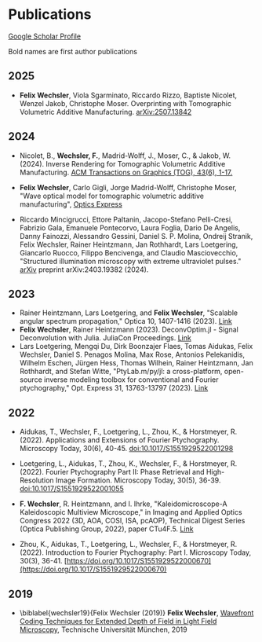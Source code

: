 # Publications

[Google Scholar Profile](https://scholar.google.de/citations?hl=de&user=Mc9KWkgAAAAJ&view_op=list_works)

Bold names are first author publications


## 2025
* **Felix Wechsler**, Viola Sgarminato, Riccardo Rizzo, Baptiste Nicolet, Wenzel Jakob, Christophe Moser. Overprinting with Tomographic Volumetric Additive Manufacturing. [arXiv:2507.13842](https://arxiv.org/abs/2507.13842)

## 2024
* Nicolet, B., **Wechsler, F.**, Madrid-Wolff, J., Moser, C., & Jakob, W. (2024). Inverse Rendering for Tomographic Volumetric Additive Manufacturing. [ACM Transactions on Graphics (TOG), 43(6), 1-17.](https://dl.acm.org/doi/abs/10.1145/3687924)

* **Felix Wechsler**, Carlo Gigli, Jorge Madrid-Wolff, Christophe Moser, "Wave optical model for tomographic volumetric additive manufacturing", [Optics Express](https://opg.optica.org/oe/fulltext.cfm?uri=oe-32-8-14705&id=548744)
* Riccardo Mincigrucci, Ettore Paltanin, Jacopo-Stefano Pelli-Cresi, Fabrizio Gala, Emanuele Pontecorvo, Laura Foglia, Dario De Angelis, Danny Fainozzi, Alessandro Gessini, Daniel S. P. Molina, Ondreij Stranik, Felix Wechsler, Rainer Heintzmann, Jan Rothhardt, Lars Loetgering, Giancarlo Ruocco, Filippo Bencivenga, and Claudio Masciovecchio, "Structured illumination microscopy with extreme ultraviolet pulses." [arXiv](https://arxiv.org/abs/2403.19382) preprint arXiv:2403.19382 (2024).


## 2023
* Rainer Heintzmann, Lars Loetgering, and **Felix Wechsler**, "Scalable angular spectrum propagation," Optica 10, 1407-1416 (2023). [Link](https://opg.optica.org/optica/fulltext.cfm?uri=optica-10-11-1407&id=541154)
* **Felix Wechsler**, Rainer Heintzmann (2023). DeconvOptim.jl - Signal Deconvolution with Julia. JuliaCon Proceedings. [Link](https://proceedings.juliacon.org/papers/10.21105/jcon.00099) 
* Lars Loetgering, Mengqi Du, Dirk Boonzajer Flaes, Tomas Aidukas, Felix Wechsler, Daniel S. Penagos Molina, Max Rose, Antonios Pelekanidis, Wilhelm Eschen, Jürgen Hess, Thomas Wilhein, Rainer Heintzmann, Jan Rothhardt, and Stefan Witte, "PtyLab.m/py/jl: a cross-platform, open-source inverse modeling toolbox for conventional and Fourier ptychography," Opt. Express 31, 13763-13797 (2023). [Link](https://opg.optica.org/oe/fulltext.cfm?uri=oe-31-9-13763&id=529026) 

## 2022
* Aidukas, T., Wechsler, F., Loetgering, L., Zhou, K., & Horstmeyer, R. (2022). Applications and Extensions of Fourier Ptychography. Microscopy Today, 30(6), 40-45. [doi:10.1017/S1551929522001298](https://www.cambridge.org/core/services/aop-cambridge-core/content/view/775BCAA7142953570F3CFC96D9BE9FA6/S1551929522001298a.pdf/div-class-title-applications-and-extensions-of-fourier-ptychography-div.pdf)
 
* Loetgering, L., Aidukas, T., Zhou, K., Wechsler, F., & Horstmeyer, R. (2022). Fourier Ptychography Part II: Phase Retrieval and High-Resolution Image Formation. Microscopy Today, 30(5), 36-39. [doi:10.1017/S1551929522001055](https://www.cambridge.org/core/journals/microscopy-today/article/fourier-ptychography-part-ii-phase-retrieval-and-highresolution-image-formation/120C4CF20947DA5F041CAB24708538A9)

* **F. Wechsler**, R. Heintzmann, and I. Ihrke, "Kaleidomicroscope-A Kaleidoscopic Multiview Microscope," in Imaging and Applied Optics Congress 2022 (3D, AOA, COSI, ISA, pcAOP), Technical Digest Series (Optica Publishing Group, 2022), paper CTu4F.5. [Link](https://opg.optica.org/viewmedia.cfm?r=1&uri=COSI-2022-CTu4F.5&seq=0) 

* Zhou, K., Aidukas, T., Loetgering, L., Wechsler, F., & Horstmeyer, R. (2022). Introduction to Fourier Ptychography: Part I. Microscopy Today, 30(3), 36-41. [https://doi.org/10.1017/S1551929522000670](https://doi.org/10.1017/S1551929522000670) 


## 2019
* \biblabel{wechsler19}{Felix Wechsler (2019)} **Felix Wechsler**, [Wavefront Coding Techniques for Extended Depth of Field in Light Field Microscopy](https://mediatum.ub.tum.de/1543570), Technische Universität München, 2019
